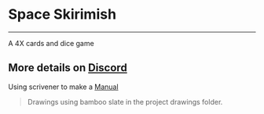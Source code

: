 # Space Skirimish
-----

A 4X cards and dice game

## More details on [Discord](https://discord.gg/RHaUH2t)

Using scrivener to make a [Manual](manual.html/manual.html)  

> Drawings using bamboo slate in the project drawings folder.
